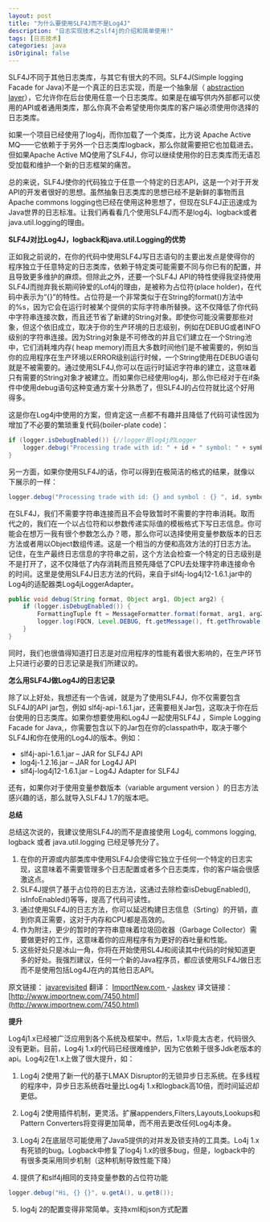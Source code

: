 ```yaml
---
layout: post
title: "为什么要使用SLF4J而不是Log4J"
description: "日志实现技术之slf4j的介绍和简单使用!"
tags: [日志技术]
categories: java
isOriginal: false
---
```


SLF4J不同于其他日志类库，与其它有很大的不同。SLF4J(Simple logging Facade for Java)不是一个真正的日志实现，而是一个抽象层（ [abstraction layer](http://javarevisited.blogspot.com/2010/10/abstraction-in-java.html)），它允许你在后台使用任意一个日志类库。如果是在编写供内外部都可以使用的API或者通用类库，那么你真不会希望使用你类库的客户端必须使用你选择的日志类库。

如果一个项目已经使用了log4j，而你加载了一个类库，比方说 Apache Active MQ——它依赖于于另外一个日志类库logback，那么你就需要把它也加载进去。但如果Apache Active MQ使用了SLF4J，你可以继续使用你的日志类库而无语忍受加载和维护一个新的日志框架的痛苦。

总的来说，SLF4J使你的代码独立于任意一个特定的日志API，这是一个对于开发API的开发者很好的思想。虽然抽象日志类库的思想已经不是新鲜的事物而且Apache commons logging也已经在使用这种思想了，但现在SLF4J正迅速成为Java世界的日志标准。让我们再看看几个使用SLF4J而不是log4j、logback或者java.util.logging的理由。

**SLF4J对比Log4J，logback和java.util.Logging的优势**

正如我之前说的，在你的代码中使用SLF4J写日志语句的主要出发点是使得你的程序独立于任意特定的日志类库，依赖于特定类可能需要不同与你已有的配置，并且导致更多维护的麻烦。但除此之外，还要一个SLF4J API的特性使得我坚持使用SLF4J而抛弃我长期间钟爱的Lof4j的理由，是被称为占位符(place holder)，在代码中表示为“{}”的特性。占位符是一个非常类似于在String的format()方法中的%s，因为它会在运行时被某个提供的实际字符串所替换。这不仅降低了你代码中字符串连接次数，而且还节省了新建的String对象。即使你可能没需要那些对象，但这个依旧成立，取决于你的生产环境的日志级别，例如在DEBUG或者INFO级别的字符串连接。因为String对象是不可修改的并且它们建立在一个String池中，它们消耗堆内存( heap memory)而且大多数时间他们是不被需要的，例如当你的应用程序在生产环境以ERROR级别运行时候，一个String使用在DEBUG语句就是不被需要的。通过使用SLF4J,你可以在运行时延迟字符串的建立，这意味着只有需要的String对象才被建立。而如果你已经使用log4j，那么你已经对于在if条件中使用debug语句这种变通方案十分熟悉了，但SLF4J的占位符就比这个好用得多。

这是你在Log4j中使用的方案，但肯定这一点都不有趣并且降低了代码可读性因为增加了不必要的繁琐重复代码(boiler-plate code)：

```java
if (logger.isDebugEnabled()) {//logger是log4j的Logger
    logger.debug("Processing trade with id: " + id + " symbol: " + symbol);
}
```
另一方面，如果你使用SLF4J的话，你可以得到在极简洁的格式的结果，就像以下展示的一样：

```java
logger.debug("Processing trade with id: {} and symbol : {} ", id, symbol);//logger是slf4j的Logger
```
在SLF4J，我们不需要字符串连接而且不会导致暂时不需要的字符串消耗。取而代之的，我们在一个以占位符和以参数传递实际值的模板格式下写日志信息。你可能会在想万一我有很个参数怎么办？嗯，那么你可以选择使用变量参数版本的日志方法或者用以Object数组传递。这是一个相当的方便和高效方法的打日志方法。记住，在生产最终日志信息的字符串之前，这个方法会检查一个特定的日志级别是不是打开了，这不仅降低了内存消耗而且预先降低了CPU去处理字符串连接命令的时间。这里是使用SLF4J日志方法的代码，来自于slf4j-log4j12-1.6.1.jar中的Log4j的适配器类Log4jLoggerAdapter。

```java
public void debug(String format, Object arg1, Object arg2) {
    if (logger.isDebugEnabled()) {
        FormattingTuple ft = MessageFormatter.format(format, arg1, arg2);
        logger.log(FQCN, Level.DEBUG, ft.getMessage(), ft.getThrowable());
    }
}
```
同时，我们也很值得知道打日志是对应用程序的性能有着很大影响的，在生产环节上只进行必要的日志记录是我们所建议的。

**怎么用SLF4J做Log4J的日志记录**

除了以上好处，我想还有一个告诫，就是为了使用SLF4J，你不仅需要包含SLF4J的API jar包，例如 slf4j-api-1.6.1.jar，还需要相关Jar包，这取决于你在后台使用的日志类库。如果你想要使用和Log4J 一起使用SLF4J ，Simple Logging Facade for Java,，你需要包含以下的Jar包在你的classpath中，取决于哪个SLF4J和你在使用的Log4J的版本。例如：

*   slf4j-api-1.6.1.jar – JAR for SLF4J API
*   log4j-1.2.16.jar – JAR for Log4J API
*   slf4j-log4j12-1.6.1.jar – Log4J Adapter for SLF4J

还有，如果你对于使用变量参数版本（variable argument version ）的日志方法感兴趣的话，那么就导入SLF4J 1.7的版本吧。

**总结**

总结这次说的，我建议使用SLF4J的而不是直接使用 Log4j, commons logging, logback 或者 java.util.logging 已经足够充分了。

1. 在你的开源或内部类库中使用SLF4J会使得它独立于任何一个特定的日志实现，这意味着不需要管理多个日志配置或者多个日志类库，你的客户端会很感激这点。
2. SLF4J提供了基于占位符的日志方法，这通过去除检查isDebugEnabled(), isInfoEnabled()等等，提高了代码可读性。
3. 通过使用SLF4J的日志方法，你可以延迟构建日志信息（Srting）的开销，直到你真正需要，这对于内存和CPU都是高效的。
4. 作为附注，更少的暂时的字符串意味着垃圾回收器（Garbage Collector）需要做更好的工作，这意味着你的应用程序有为更好的吞吐量和性能。
5. 这些好处只是冰山一角，你将在开始使用SL4J和阅读其中代码的时候知道更多的好处。我强烈建议，任何一个新的Java程序员，都应该使用SLF4J做日志而不是使用包括Log4J在内的其他日志API。

原文链接： [javarevisited](http://javarevisited.blogspot.com/2013/08/why-use-sl4j-over-log4j-for-logging-in.html#ixzz2konULdTB) 翻译： [ImportNew.com ](http://www.importnew.com/)- [Jaskey](http://www.importnew.com/author/linjunjie)
译文链接： [http://www.importnew.com/7450.html](http://www.importnew.com/7450.html)

**提升**

Log4j1.x已经被广泛应用到各个系统及框架中。然后，1.x毕竟太古老，代码很久没有更新。目前，Log4j 1.x的代码已经很难维护，因为它依赖于很多Jdk老版本的api。Log4j2在1.x上做了很大提升，如：

1. Log4j 2使用了新一代的基于LMAX Disruptor的无锁异步日志系统。在多线程的程序中，异步日志系统吞吐量比Log4j 1.x和logback高10倍，而时间延迟却更低。

2. Log4j 2使用插件机制，更灵活。扩展appenders,Filters,Layouts,Lookups和Pattern Converters将变得更加简单，而不用去更改任何Log4j本身。

3. Log4j 2在底层尽可能使用了Java5提供的对并发及锁支持的工具类。Lo4j 1.x有死锁的bug。Logback中修复了log4j 1.x的很多bug，但是，logback中的有很多类采用同步机制（这种机制导致性能下降）

4. 提供了和slf4j相同的支持变量参数的占位符功能

```java
logger.debug("Hi, {} {}", u.getA(), u.getB());
```

5. log4j 2的配置变得非常简单。支持xml和json方式配置